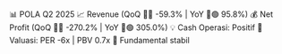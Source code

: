 📊 POLA Q2 2025
📈 Revenue (QoQ 🔻🔴 -59.3% | YoY 🔼🟢 95.8%)
💰 Net Profit (QoQ 🔻🔴 -270.2% | YoY 🔼🟢 305.0%)
💡 Cash Operasi: Positif
🧮 Valuasi: PER -6x | PBV 0.7x
🧱 Fundamental stabil
